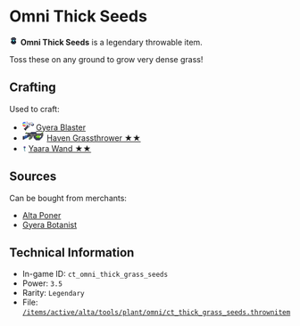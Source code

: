 # Omni Thick Seeds

<img src="https://raw.githubusercontent.com/Ceterai/Enternia/main/items/active/alta/tools/plant/omni/ct_thick_grass_seeds.png" alt="Omni Thick Seeds icon" loading="lazy" height=16px width="auto" /> **Omni Thick Seeds** is a legendary throwable item.

Toss these on any ground to grow very dense grass!

## Crafting

Used to craft:

- <img src="https://raw.githubusercontent.com/Ceterai/Enternia/main/items/active/alta/tools/other/ct_gyera_blaster.png" alt="Gyera Blaster icon" loading="lazy" height=16px width="auto" /> [Gyera Blaster](https://ceterai.github.io/MyEnternia/Wiki/GyeraBlaster)
- <img src="https://raw.githubusercontent.com/Ceterai/Enternia/main/items/active/alta/tools/other/ct_haven_thrower.png" alt="Haven Grassthrower ★★ icon" loading="lazy" height=16px width="auto" /> [Haven Grassthrower ★★](https://ceterai.github.io/MyEnternia/Wiki/HavenGrassthrower)
- <img src="https://raw.githubusercontent.com/Ceterai/Enternia/main/items/active/alta/tools/other/ct_yaara_wand.png" alt="Yaara Wand ★★ icon" loading="lazy" height=16px width="auto" /> [Yaara Wand ★★](https://ceterai.github.io/MyEnternia/Wiki/YaaraWand)

## Sources

Can be bought from merchants:

- [Alta Poner](https://ceterai.github.io/MyEnternia/Wiki/AltaPoner)
- [Gyera Botanist](https://ceterai.github.io/MyEnternia/Wiki/GyeraBotanist)

## Technical Information

- In-game ID: `ct_omni_thick_grass_seeds`
- Power: `3.5`
- Rarity: `Legendary`
- File: [`/items/active/alta/tools/plant/omni/ct_thick_grass_seeds.thrownitem`](https://github.com/Ceterai/Enternia/blob/main/items/active/alta/tools/plant/omni/ct_thick_grass_seeds.thrownitem)
